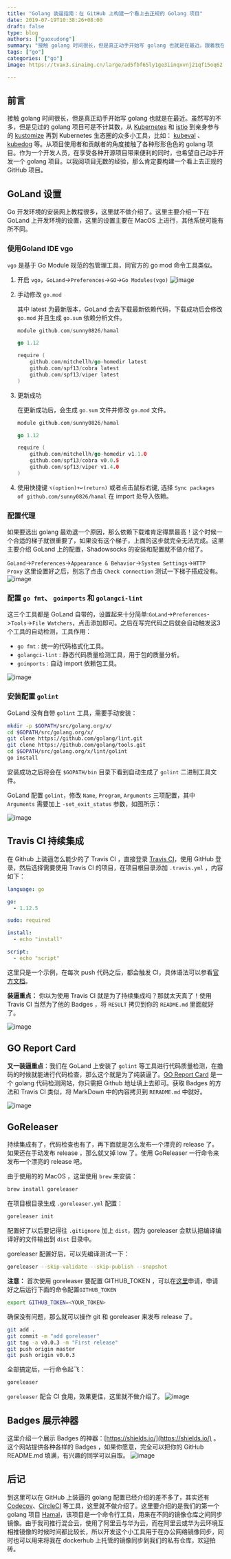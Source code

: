 ```yaml
---
title: "Golang 装逼指南：在 GitHub 上构建一个看上去正规的 Golang 项目"
date: 2019-07-19T10:38:26+08:00
draft: false
type: blog
authors: ["guoxudong"]
summary: "接触 golang 时间很长，但是真正动手开始写 golang 也就是在最近。跟着我在 GitHub 上构建一个看上去正规的 Golang 项目。"
tags: ["go"]
categories: ["go"]
image: https://tvax3.sinaimg.cn/large/ad5fbf65ly1ge3iinqxvnj21qf15oq62.jpg

---
```

## 前言

接触 golang 时间很长，但是真正动手开始写 golang 也就是在最近。虽然写的不多，但是见过的 golang 项目可是不计其数，从 [Kubernetes](https://github.com/kubernetes/kubernetes) 和 [istio](https://github.com/istio/istio) 到亲身参与的 [kustomize](https://github.com/kubernetes-sigs/kustomize) 再到 Kubernetes 生态圈的众多小工具，比如： [kubeval](https://github.com/instrumenta/kubeval) 、 [kubedog](https://github.com/flant/kubedog) 等。从项目使用者和贡献者的角度接触了各种形形色色的 golang 项目。作为一个开发人员，在享受各种开源项目带来便利的同时，也希望自己动手开发一个 golang 项目。以我阅项目无数的经验，那么肯定要构建一个看上去正规的 GitHub 项目。

## GoLand 设置

Go 开发环境的安装网上教程很多，这里就不做介绍了。这里主要介绍一下在 GoLand 上开发环境的设置，这里的设置主要在 MacOS 上进行，其他系统可能有所不同。

### 使用Goland IDE vgo

`vgo` 是基于 Go Module 规范的包管理工具，同官方的 go mod 命令工具类似。

1. 开启 `vgo`，`GoLand`->`Preferences`->`GO`->`Go Modules(vgo)`
![image](https://tva2.sinaimg.cn/large/ad5fbf65gy1g556yudwh8j20s20jhgn4.jpg)

2. 手动修改 `go.mod`
    

    其中 latest 为最新版本，GoLand 会去下载最新依赖代码，下载成功后会修改 `go.mod` 并且生成 `go.sum` 依赖分析文件。
    ```go
    module github.com/sunny0826/hamal

    go 1.12

    require (
        github.com/mitchellh/go-homedir latest
        github.com/spf13/cobra latest
        github.com/spf13/viper latest
    )
    ```

3. 更新成功

    在更新成功后，会生成 `go.sum` 文件并修改 `go.mod` 文件。
    ```go
    module github.com/sunny0826/hamal

    go 1.12

    require (
        github.com/mitchellh/go-homedir v1.1.0
        github.com/spf13/cobra v0.0.5
        github.com/spf13/viper v1.4.0
    )

    ```
4. 使用快捷键 `⌥(option)+↩(return)` 或者点击鼠标右键, 选择 `Sync packages of github.com/sunny0826/hamal` 在 import 处导入依赖。

### 配置代理

如果要选出 golang 最劝退一个原因，那么依赖下载难肯定得票最高！这个时候一个合适的梯子就很重要了，如果没有这个梯子，上面的这步就完全无法完成。这里主要介绍 GoLand 上的配置，Shadowsocks 的安装和配置就不做介绍了。

`GoLand`->`Preferences`->`Appearance & Behavior`->`System Settings`->`HTTP Proxy` 这里设置好之后，别忘了点击 `Check connection` 测试一下梯子搭成没有。
![image](https://tva2.sinaimg.cn/large/ad5fbf65gy1g557j6it07j20s20je40p.jpg)

### 配置 `go fmt`、 `goimports` 和 `golangci-lint`

这三个工具都是 GoLand 自带的，设置起来十分简单:`GoLand`->`Preferences`->`Tools`->`File Watchers`，点击添加即可。之后在写完代码之后就会自动触发这3个工具的自动检测，工具作用：

- `go fmt` : 统一的代码格式化工具。
- `golangci-lint` : 静态代码质量检测工具，用于包的质量分析。
- `goimports` : 自动 import 依赖包工具。

![image](https://tvax3.sinaimg.cn/large/ad5fbf65gy1g557ps83gsj20s30njtbs.jpg)

### 安装配置 `golint`

GoLand 没有自带 `golint` 工具，需要手动安装：

```bash
mkdir -p $GOPATH/src/golang.org/x/
cd $GOPATH/src/golang.org/x/
git clone https://github.com/golang/lint.git
git clone https://github.com/golang/tools.git
cd $GOPATH/src/golang.org/x/lint/golint
go install
```

安装成功之后将会在 `$GOPATH/bin` 目录下看到自动生成了 `golint` 二进制工具文件。

GoLand 配置 `golint`，修改 `Name`, `Program`, `Arguments` 三项配置，其中 `Arguments` 需要加上 `-set_exit_status` 参数，如图所示：

![image](https://tva2.sinaimg.cn/large/ad5fbf65gy1g557z8a5jgj20ln0i0t9z.jpg)

## Travis CI 持续集成

在 Github 上装逼怎么能少的了 Travis CI ，直接登录 [Travis CI](https://travis-ci.org/)，使用 GitHub 登录，然后选择需要使用 Travis CI 的项目，在项目根目录添加 `.travis.yml` ，内容如下：

```yaml
language: go

go:
  - 1.12.5

sudo: required

install:
  - echo "install"

script:
  - echo "script"
```

这里只是一个示例，在每次 push 代码之后，都会触发 CI，具体语法可以参看[官方文档](https://docs.travis-ci.com/)。

__装逼重点：__ 你以为使用 Travis CI 就是为了持续集成吗？那就太天真了！使用 Travis CI 当然为了他的 Badges ，将 `RESULT` 拷贝到你的 `README.md` 里面就好了。

![image](https://tva2.sinaimg.cn/large/ad5fbf65gy1g558xf6io4j22dk15an4t.jpg)

## GO Report Card

__又一装逼重点__：我们在 GoLand 上安装了 `golint` 等工具进行代码质量检测，在撸码的时候就能进行代码检查，那么这个就是为了纯装逼了。[GO Report Card](https://goreportcard.com/) 是一个 golang 代码检测网站，你只需把 Github 地址填上去即可。获取 Badges 的方法和 Travis CI 类似，将 MarkDown 中的内容拷贝到 `RERADME.md` 中就好。

![image](https://tvax3.sinaimg.cn/large/ad5fbf65gy1g559flsl3xj21t410ok1a.jpg)

## GoReleaser

持续集成有了，代码检查也有了，再下面就是怎么发布一个漂亮的 release 了。如果还在手动发布 release ，那么就又掉 low 了。使用 GoReleaser 一行命令来发布一个漂亮的 release 吧。

由于使用的的 MacOS ，这里使用 `brew` 来安装：
```bash
brew install goreleaser
```
在项目根目录生成 `.goreleaser.yml` 配置：
```bash
goreleaser init
```
配置好了以后要记得往 `.gitignore` 加上 `dist`，因为 goreleaser 会默认把编译编译好的文件输出到 `dist` 目录中。

goreleaser 配置好后，可以先编译测试一下：
```bash
goreleaser --skip-validate --skip-publish --snapshot
```
__注意：__ 首次使用 goreleaser 要配置 GITHUB_TOKEN ，可以在[这里](https://github.com/settings/tokens/new)申请，申请好之后运行下面的命令配置`GITHUB_TOKEN`
```bash
export GITHUB_TOKEN=<YOUR_TOKEN>
```
确保没有问题，那么就可以操作 git 和 goreleaser 来发布 release 了。
```bash
git add .
git commit -m "add goreleaser"
git tag -a v0.0.3 -m "First release"
git push origin master
git push origin v0.0.3
```
全部搞定后，一行命令起飞：
```bash
goreleaser
```
`goreleaser` 配合 CI 食用，效果更佳，这里就不做介绍了。
![image](https://tva2.sinaimg.cn/large/ad5fbf65gy1g55a7t8bq4j20sq0liacm.jpg)

## Badges 展示神器

这里介绍一个展示 Badges 的神器：[https://shields.io/](https://shields.io/) 。这个网站提供各种各样的 Badges ，如果你愿意，完全可以把你的 GitHub README.md 填满，有兴趣的同学可以自取。
![image](https://tva2.sinaimg.cn/large/ad5fbf65gy1g55aendhrwj22fg19igz0.jpg)

## 后记

到这里可以在 GitHub 上装逼的 golang 配置已经介绍的差不多了，其实还有 [Codecov](https://codecov.io/)、[CircleCI](https://circleci.com/) 等工具，这里就不做介绍了。这里要介绍的是我们的第一个 golang 项目 [Hamal](https://github.com/sunny0826/hamal)，该项目是一个命令行工具，用来在不同的镜像仓库之间同步镜像。由于我司推行混合云，使用了阿里云与华为云，而在阿里云或华为云环境互相推镜像的时候时间都比较长，所以开发这个小工具用于在办公网络镜像同步，同时也可以用来将我在 dockerhub 上托管的镜像同步到我们的私有仓库，欢迎拍砖。
